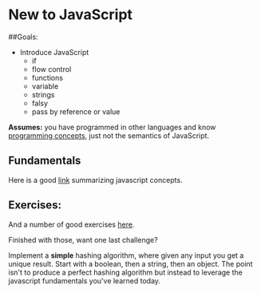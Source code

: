 # New to JavaScript

##Goals: 
- Introduce JavaScript
	- if
	- flow control
	- functions
	- variable
	- strings
	- falsy
	- pass by reference or value

**Assumes:** you have programmed in other languages and know [programming concepts](new-to-programming.md), just not the semantics of JavaScript. 

## Fundamentals

Here is a good [link](http://www.codecademy.com/glossary/javascript) summarizing javascript concepts. 

## Exercises: 

And a number of good exercises [here](http://www.codecademy.com/en/tracks/javascript). 

Finished with those, want one last challenge? 

Implement a **simple** hashing algorithm, where given any input you get a unique result. Start with a boolean, then a string, then an object. The point isn't to produce a perfect hashing algorithm but instead to leverage the javascript fundamentals you've learned today. 

